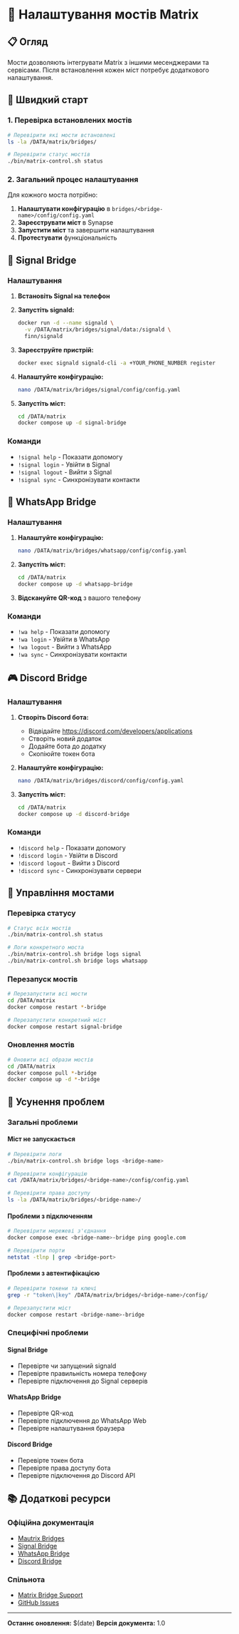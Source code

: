 # 🌉 Налаштування мостів Matrix

## 📋 Огляд

Мости дозволяють інтегрувати Matrix з іншими месенджерами та сервісами. Після встановлення кожен міст потребує додаткового налаштування.

## 🚀 Швидкий старт

### 1. Перевірка встановлених мостів

```bash
# Перевірити які мости встановлені
ls -la /DATA/matrix/bridges/

# Перевірити статус мостів
./bin/matrix-control.sh status
```

### 2. Загальний процес налаштування

Для кожного моста потрібно:

1. **Налаштувати конфігурацію** в `bridges/<bridge-name>/config/config.yaml`
2. **Зареєструвати міст** в Synapse
3. **Запустити міст** та завершити налаштування
4. **Протестувати** функціональність

## 📱 Signal Bridge

### Налаштування

1. **Встановіть Signal на телефон**
2. **Запустіть signald:**
   ```bash
   docker run -d --name signald \
     -v /DATA/matrix/bridges/signal/data:/signald \
     finn/signald
   ```

3. **Зареєструйте пристрій:**
   ```bash
   docker exec signald signald-cli -a +YOUR_PHONE_NUMBER register
   ```

4. **Налаштуйте конфігурацію:**
   ```bash
   nano /DATA/matrix/bridges/signal/config/config.yaml
   ```

5. **Запустіть міст:**
   ```bash
   cd /DATA/matrix
   docker compose up -d signal-bridge
   ```

### Команди

- `!signal help` - Показати допомогу
- `!signal login` - Увійти в Signal
- `!signal logout` - Вийти з Signal
- `!signal sync` - Синхронізувати контакти

## 💬 WhatsApp Bridge

### Налаштування

1. **Налаштуйте конфігурацію:**
   ```bash
   nano /DATA/matrix/bridges/whatsapp/config/config.yaml
   ```

2. **Запустіть міст:**
   ```bash
   cd /DATA/matrix
   docker compose up -d whatsapp-bridge
   ```

3. **Відскануйте QR-код** з вашого телефону

### Команди

- `!wa help` - Показати допомогу
- `!wa login` - Увійти в WhatsApp
- `!wa logout` - Вийти з WhatsApp
- `!wa sync` - Синхронізувати контакти

## 🎮 Discord Bridge

### Налаштування

1. **Створіть Discord бота:**
   - Відвідайте https://discord.com/developers/applications
   - Створіть новий додаток
   - Додайте бота до додатку
   - Скопіюйте токен бота

2. **Налаштуйте конфігурацію:**
   ```bash
   nano /DATA/matrix/bridges/discord/config/config.yaml
   ```

3. **Запустіть міст:**
   ```bash
   cd /DATA/matrix
   docker compose up -d discord-bridge
   ```

### Команди

- `!discord help` - Показати допомогу
- `!discord login` - Увійти в Discord
- `!discord logout` - Вийти з Discord
- `!discord sync` - Синхронізувати сервери

## 🔧 Управління мостами

### Перевірка статусу

```bash
# Статус всіх мостів
./bin/matrix-control.sh status

# Логи конкретного моста
./bin/matrix-control.sh bridge logs signal
./bin/matrix-control.sh bridge logs whatsapp
```

### Перезапуск мостів

```bash
# Перезапустити всі мости
cd /DATA/matrix
docker compose restart *-bridge

# Перезапустити конкретний міст
docker compose restart signal-bridge
```

### Оновлення мостів

```bash
# Оновити всі образи мостів
cd /DATA/matrix
docker compose pull *-bridge
docker compose up -d *-bridge
```

## 🐛 Усунення проблем

### Загальні проблеми

#### Міст не запускається

```bash
# Перевірити логи
./bin/matrix-control.sh bridge logs <bridge-name>

# Перевірити конфігурацію
cat /DATA/matrix/bridges/<bridge-name>/config/config.yaml

# Перевірити права доступу
ls -la /DATA/matrix/bridges/<bridge-name>/
```

#### Проблеми з підключенням

```bash
# Перевірити мережеві з'єднання
docker compose exec <bridge-name>-bridge ping google.com

# Перевірити порти
netstat -tlnp | grep <bridge-port>
```

#### Проблеми з автентифікацією

```bash
# Перевірити токени та ключі
grep -r "token\|key" /DATA/matrix/bridges/<bridge-name>/config/

# Перезапустити міст
docker compose restart <bridge-name>-bridge
```

### Специфічні проблеми

#### Signal Bridge
- Перевірте чи запущений signald
- Перевірте правильність номера телефону
- Перевірте підключення до Signal серверів

#### WhatsApp Bridge
- Перевірте QR-код
- Перевірте підключення до WhatsApp Web
- Перевірте налаштування браузера

#### Discord Bridge
- Перевірте токен бота
- Перевірте права доступу бота
- Перевірте підключення до Discord API

## 📚 Додаткові ресурси

### Офіційна документація
- [Mautrix Bridges](https://docs.mau.fi/bridges/)
- [Signal Bridge](https://docs.mau.fi/bridges/python/signal/)
- [WhatsApp Bridge](https://docs.mau.fi/bridges/python/whatsapp/)
- [Discord Bridge](https://docs.mau.fi/bridges/python/discord/)

### Спільнота
- [Matrix Bridge Support](https://matrix.to/#/#bridges:maunium.net)
- [GitHub Issues](https://github.com/mautrix/bridges/issues)

---

**Останнє оновлення:** $(date)
**Версія документа:** 1.0 